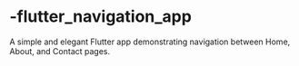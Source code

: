 # -flutter_navigation_app
A simple and elegant Flutter app demonstrating navigation between Home, About, and Contact pages.
